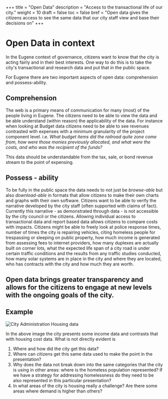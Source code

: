 +++
title = "Open Data"
description = "Access to the transactional life of our city."
weight = 10
draft = false
toc = false
bref = "Open data gives the citizens access to see the same data that our city staff view and base their decisions on"
+++

# Open Data in context

In the Eugene context of governance, citizens want to know that the city is acting fairly and in their best interests. One way to do this is to take the city's transactional and research data and put that in the public space.

For Eugene there are two important aspects of open data: comprehension and possess-ability.

## Comprehension

The web is a primary means of communication for many (most) of the people living in Eugene. The citizens need to be able to view the data and be able understand (within reason) the applicability of the data. For instance when looking at Budget data citizens need to be able to see revenues contrasted with expenses with a minimum granularity of the project component level. i.e. _What budget items did the railroad quite zone come from, how were those monies previously allocated, and what were the costs, and who was the recipient of the funds?_

This data should be understandable from the tax, sale, or bond revenue stream to the point of expensing.

## Possess - ability

To be fully in the public space the data needs to not just be _browse-able_ but also _download-able_ in formats that allow citizens to make their own charts and graphs with their own software. Citizens want to be able to verify the narrative developed by the city staff (often supported with claims of fact). Currently this narrative - as demonstrated through data - is not accessible by the city council or the citizens. Allowing individual access to transactional data and report based data allows citizens to compare costs with impacts. Citizens might be able to freely look at police response times, number of times the city is repairing vehicles, citing homeless people for trespassing or sleeping on public property, how much income is generated from assessing fees to internet providers, how many duplexes are actually built on corner lots, what the expected life span of a city road is under certain traffic conditions and the results from any traffic studies conducted, how many solar systems are in place in the city and where they are located, who has contracts with the city and how much they are worth.

## Open data brings greater transparency and allows for the citizens to engage at new levels with the ongoing goals of the city.

## Example

![City Administration Housing data](https://hugh4.us/img/City-data.JPG "City Administration Housing data")

In the above image the city presents some income data and contrasts that with housing cost data. What is not directly evident is

1. Where and how did the city get this data?
2. Where can citizens get this same data used to make the point in the presentation?
3. Why does the data not break down into the same categories that the city is using in other areas: where is the homeless population represented? If we have a strategy for addressing homelessness do they need to be also represented in this particular presentation?
4. In what areas of the city is housing really a challenge? Are there some areas where demand is higher than others?

